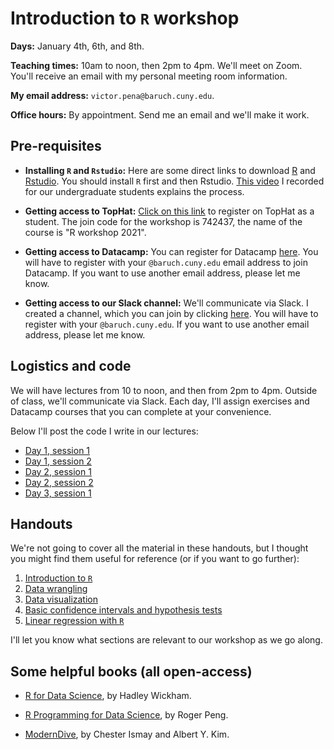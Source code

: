 # Introduction to `R` workshop

**Days:** January 4th, 6th, and 8th. 

**Teaching times:** 10am to noon, then 2pm to 4pm. We'll meet on Zoom. You'll receive an email with my personal meeting room information.

**My email address:** `victor.pena@baruch.cuny.edu`. 

**Office hours:** By appointment. Send me an email and we'll make it work.

## Pre-requisites

* **Installing `R` and `Rstudio`:** Here are some direct links to download [R](https://cran.r-project.org/) and [Rstudio](https://rstudio.com/). You should install `R` first and then Rstudio. [This video](https://www.youtube.com/watch?v=6GBZxrQyzM0) I recorded for our undergraduate students explains the process. 

* **Getting access to TopHat:** [Click on this link](https://app.tophat.com/register/student/) to register on TopHat as a student. The join code for the workshop is 742437, the name of the course is "R workshop 2021". 

* **Getting access to Datacamp:** You can register for Datacamp [here](https://www.datacamp.com/groups/shared_links/440ca96d99604c790ff2e16d9bbe39e6176674fbe6e3f4a141c62a5b54cdb426). You will have to register with your `@baruch.cuny.edu` email address to join Datacamp. If you want to use another email address, please let me know.

* **Getting access to our Slack channel:** We'll communicate via Slack. I created a channel, which you can join by clicking [here](https://join.slack.com/t/baruch-7qq2478/shared_invite/zt-koyyyavl-UzA0UacaZTjfh9nSSPdg2w).  You will have to register with your `@baruch.cuny.edu`. If you want to use another email address, please let me know.

## Logistics and code

We will have lectures from 10 to noon, and then from 2pm to 4pm. Outside of class, we'll communicate via Slack. Each day, I'll assign exercises and Datacamp courses that you can complete at your convenience.

Below I'll post the code I write in our lectures:

* [Day 1, session 1](https://vicpena.github.io/workshops/2021/day1morn.R)
* [Day 1, session 2](https://vicpena.github.io/workshops/2021/day1aft.R)
* [Day 2, session 1](https://vicpena.github.io/workshops/2021/day2morn.R)
* [Day 2, session 2](https://vicpena.github.io/workshops/2021/day2aft.R)
* [Day 3, session 1](https://vicpena.github.io/workshops/2021/day3morn.R)

## Handouts 

We're not going to cover all the material in these handouts, but I thought you might find them useful for reference (or if you want to go further):

1. [Introduction to `R`](https://vicpena.github.io/sta9750/introR.pdf)
2. [Data wrangling](https://vicpena.github.io/sta9750/wrangle1.pdf)
3. [Data visualization](https://vicpena.github.io/sta9750/plots.html)
4. [Basic confidence intervals and hypothesis tests](https://vicpena.github.io/sta9750/basicinference.pdf)
5. [Linear regression with `R`](http://vicpena.github.io/workshops/2021/lm.pdf)

I'll let you know what sections are relevant to our workshop as we go along.

## Some helpful books (all open-access)

* [R for Data Science](https://r4ds.had.co.nz/), by Hadley Wickham.

* [R Programming for Data Science](https://bookdown.org/rdpeng/rprogdatascience/), by Roger Peng. 

* [ModernDive](http://www.moderndive.com), by Chester Ismay and Albert Y. Kim.

